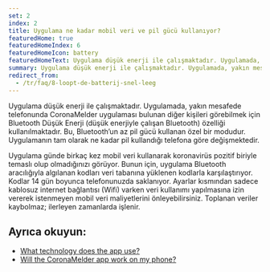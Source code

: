 ```yaml
---
set: 2
index: 2
title: Uygulama ne kadar mobil veri ve pil gücü kullanıyor?
featuredHome: true
featuredHomeIndex: 6
featuredHomeIcon: battery
featuredHomeText: Uygulama düşük enerji ile çalışmaktadır. Uygulamada, yakın mesafede...
summary: Uygulama düşük enerji ile çalışmaktadır. Uygulamada, yakın mesafede...
redirect_from: 
  - /tr/faq/8-loopt-de-batterij-snel-leeg
---
```

Uygulama düşük enerji ile çalışmaktadır. Uygulamada, yakın mesafede telefonunda CoronaMelder uygulaması bulunan diğer kişileri görebilmek için Bluetooth Düşük Enerji (düşük enerjiyle çalışan Bluetooth) özelliği kullanılmaktadır. Bu, Bluetooth’un az pil gücü kullanan özel bir modudur. Uygulamanın tam olarak ne kadar pil kullandığı telefona göre değişmektedir.

Uygulama günde birkaç kez mobil veri kullanarak koronavirüs pozitif biriyle temaslı olup olmadığınızı görüyor. Bunun için, uygulama Bluetooth aracılığıyla algılanan kodları veri tabanına yüklenen kodlarla karşılaştırıyor. Kodlar 14 gün boyunca telefonunuzda saklanıyor. Ayarlar kısmından sadece kablosuz internet bağlantısı (Wifi) varken veri kullanımı yapılmasına izin vererek istenmeyen mobil veri maliyetlerini önleyebilirsiniz. Toplanan veriler kaybolmaz; ilerleyen zamanlarda işlenir. 

## Ayrıca okuyun:

- <a href="/{{page.lang}}/faq/2-6-hoe-werkt-de-app-technisch-precies" lang="en" hreflang="en">What technology does the app use?</a> 
- <a href="/{{page.lang}}/faq/1-6-werkt-coronamelder-op-mijn-tel" lang="en" hreflang="en">Will the CoronaMelder app work on my phone?</a>
